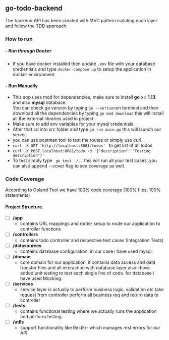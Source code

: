 ## go-todo-backend
The backend API has been created with MVC pattern isolating each layer and follow the TDD approach.

### How to run
##### - Run through Docker
- If you have docker installed then update `.env` file with your database credientials and type `docker-compose up` to setup the application in docker environment.
#### - Run Manually
- This app uses mod for dependencies, make sure to install **go >= 1.13** and also **mysql** database. <br>
You can check go version by typing ``` go --version ```on terminal and then download all the dependencies by typing ```go mod download``` this will install all the external libraries used in project. <br>
- Make sure to add env variables for your mysql credentials.
- After that cd into src folder and type ```go run main.go``` this will launch our server. <br>
- you can use postman tool to test the routes or simply use curl.
- ```curl -X GET 'http://localhost:8081/todos' ``` to get list of all todos 
- ```curl -X POST localhost:8081/todo -d '{"description": "Testing description"}' ```
- To test simply type ``` go test ./..``` this will run all your test cases, you can also append --cover flag to see coverage as well.

### Code Coverage
According to Goland Tool we have 100% code coverage (100% files, 100% statements)

#### Project Structure.
- [ ] **/app**
  - contains URL mappings and router setup to route our application to controller functions
- [ ] **/controllers**
  - contains todo controller and respective test cases (Integration Tests)
- [ ] **/datasources**
  - contains database configuration, in our case i have used mysql.
- [ ] **/domain**
  - core domain for our application, it contains data access and data transfer files and all interaction with database layer also i have added unit testing to test each single line of code. for database i have used Mocking. 
- [ ] **/services**
  - service layer is actually to perform business logic, validation etc take request from controller perform all business req and return data to controller
- [ ] **/tests**
  - contains functional testing where we actually runs the application and perform testing.
- [ ] **/utils**
  - support functionality like RestErr which manages rest errors for our API.
 

